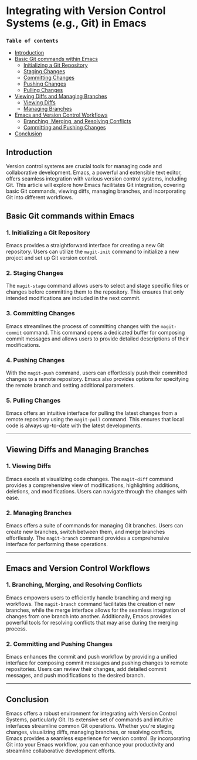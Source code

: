 # Integrating with Version Control Systems (e.g., Git) in Emacs

### `Table of contents`

- [Introduction](#introduction)
- [Basic Git commands within Emacs](#basic-git-commands-within-emacs)
  - [Initializing a Git Repository](#1-initializing-a-git-repository)
  - [Staging Changes](#2-staging-changes)
  - [Committing Changes](#3-committing-changes)
  - [Pushing Changes](#4-pushing-changes)
  - [Pulling Changes](#5-pulling-changes)
- [Viewing Diffs and Managing Branches](#viewing-diffs-and-managing-branches)
  - [Viewing Diffs](#1-viewing-diffs)
  - [Managing Branches](#2-managing-branches)
- [Emacs and Version Control Workflows](#emacs-and-version-control-workflows)
  - [Branching, Merging, and Resolving Conflicts](#1-branching-merging-and-resolving-conflicts)
  - [Committing and Pushing Changes](#2-committing-and-pushing-changes)
- [Conclusion](#conclusion)


## Introduction

Version control systems are crucial tools for managing code and collaborative development. Emacs, a powerful and extensible text editor, offers seamless integration with various version control systems, including Git. This article will explore how Emacs facilitates Git integration, covering basic Git commands, viewing diffs, managing branches, and incorporating Git into different workflows.

## Basic Git commands within Emacs

### 1. **Initializing a Git Repository**

Emacs provides a straightforward interface for creating a new Git repository. Users can utilize the `magit-init` command to initialize a new project and set up Git version control.

### 2. **Staging Changes**

The `magit-stage` command allows users to select and stage specific files or changes before committing them to the repository. This ensures that only intended modifications are included in the next commit.

### 3. **Committing Changes**

Emacs streamlines the process of committing changes with the `magit-commit` command. This command opens a dedicated buffer for composing commit messages and allows users to provide detailed descriptions of their modifications.

### 4. **Pushing Changes**

With the `magit-push` command, users can effortlessly push their committed changes to a remote repository. Emacs also provides options for specifying the remote branch and setting additional parameters.

### 5. **Pulling Changes**

Emacs offers an intuitive interface for pulling the latest changes from a remote repository using the `magit-pull` command. This ensures that local code is always up-to-date with the latest developments.

---

## Viewing Diffs and Managing Branches

### 1. **Viewing Diffs**

Emacs excels at visualizing code changes. The `magit-diff` command provides a comprehensive view of modifications, highlighting additions, deletions, and modifications. Users can navigate through the changes with ease.

### 2. **Managing Branches**

Emacs offers a suite of commands for managing Git branches. Users can create new branches, switch between them, and merge branches effortlessly. The `magit-branch` command provides a comprehensive interface for performing these operations.

---

## Emacs and Version Control Workflows

### 1. **Branching, Merging, and Resolving Conflicts**

Emacs empowers users to efficiently handle branching and merging workflows. The `magit-branch` command facilitates the creation of new branches, while the merge interface allows for the seamless integration of changes from one branch into another. Additionally, Emacs provides powerful tools for resolving conflicts that may arise during the merging process.

### 2. **Committing and Pushing Changes**

Emacs enhances the commit and push workflow by providing a unified interface for composing commit messages and pushing changes to remote repositories. Users can review their changes, add detailed commit messages, and push modifications to the desired branch.

---

## Conclusion

Emacs offers a robust environment for integrating with Version Control Systems, particularly Git. Its extensive set of commands and intuitive interfaces streamline common Git operations. Whether you're staging changes, visualizing diffs, managing branches, or resolving conflicts, Emacs provides a seamless experience for version control. By incorporating Git into your Emacs workflow, you can enhance your productivity and streamline collaborative development efforts.